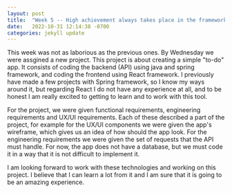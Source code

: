 ```yaml
---
layout: post
title:  "Week 5 -- High achievement always takes place in the framework of high expectation."
date:   2022-10-31 12:14:38 -0700
categories: jekyll update
---
```


This week was not as laborious as the previous ones. By Wednesday we were assgined a new project. This project is about creating a simple "to-do" app. It consists of coding the backend (API) using java and spring framework, and coding the frontend using React framework. I previously have made a few projects with Spring framework, so I know my ways around it, but regarding React I do not have any experience at all, and to be honest I am really excited to getting to learn and to work with this tool.

For the project, we were given functional requirements, engineering requirements and UX/UI requirements. Each of these described a part of the project, for example for the UX/UI components we were given the app's wireframe, which gives us an idea of how should the app look. For the engineering requirements we were given the set of requests that the API must handle. For now, the app does not have a database, but we must code it in a way that it is not difficult to implement it.

I am looking forward to work with these technologies and working on this project. I believe that I can learn a lot from it and I am sure that it is going to be an amazing experience.  